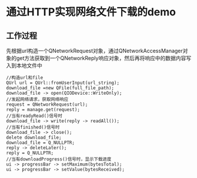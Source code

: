 # 通过HTTP实现网络文件下载的demo

## 工作过程
先根据url构造一个QNetworkRequest对象，通过QNetworkAccessManager对象的get方法获取到一个QNetworkReply响应对象，然后再将响应中的数据内容写入到本地文件中  
```
//构造url和file
QUrl url = QUrl::fromUserInput(url_string);
download_file =new QFile(full_file_path);
download_file -> open(QIODevice::WriteOnly);
//发起网络请求，获取网络响应
request = QNetworkRequest(url);
reply = manage.get(request);
//当有readyRead()信号时
download_file -> write(reply -> readAll());
//当有finished()信号时
download_file -> close();
delete download_file;
download_file = Q_NULLPTR;
reply -> deleteLater();
reply = Q_NULLPTR;
//当有downloadProgress()信号时，显示下载进度
ui -> progressBar -> setMaximum(bytesTotal);
ui -> progressBar -> setValue(bytesReceived);
```